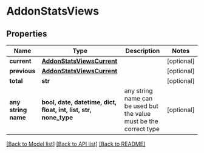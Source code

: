 # AddonStatsViews


## Properties
Name | Type | Description | Notes
------------ | ------------- | ------------- | -------------
**current** | [**AddonStatsViewsCurrent**](AddonStatsViewsCurrent.md) |  | [optional] 
**previous** | [**AddonStatsViewsCurrent**](AddonStatsViewsCurrent.md) |  | [optional] 
**total** | **str** |  | [optional] 
**any string name** | **bool, date, datetime, dict, float, int, list, str, none_type** | any string name can be used but the value must be the correct type | [optional]

[[Back to Model list]](../README.md#documentation-for-models) [[Back to API list]](../README.md#documentation-for-api-endpoints) [[Back to README]](../README.md)


